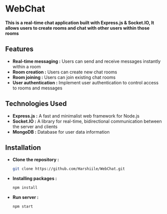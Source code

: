 # WebChat

**This is a real-time chat application built with Express.js & Socket.IO, It allows users to create rooms and chat with other users within those rooms**

## Features

* **Real-time messaging :** Users can send and receive messages instantly within a room
* **Room creation :** Users can create new chat rooms
* **Room joining :** Users can join existing chat rooms
* **User authentication :** Implement user authentication to control access to rooms and messages

## Technologies Used

* **Express.js :** A fast and minimalist web framework for Node.js
* **Socket.IO :** A library for real-time, bidirectional communication between the server and clients
* **MongoDB :** Database for user data information

## Installation

* **Clone the repository :**
  
    ```bash
    git clone https://github.com/Harshiile/WebChat.git
    ```

* **Installing packages :**
  
    ```bash
   npm install
    ```

* **Run server :**
  
    ```bash
    npm start
    ```
